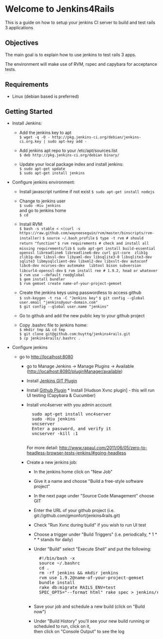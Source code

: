 Welcome to  Jenkins4Rails
=========================

This is a guide on how to setup your jenkins CI server to build and test rails 3 applications

Objectives
----------

The main goal is to explain how to use jenkins to test rails 3 apps. 

The environment will make use of RVM, rspec and capybara for acceptance tests.

Requirements
------------

* Linux (debian based is preferred)

Getting Started
---------------

* Install Jenkins:

	* Add the jenkins key to apt  
		`$ wget -q -O - http://pkg.jenkins-ci.org/debian/jenkins-ci.org.key | sudo apt-key add -`

	* Add jenkins apt repo to your /etc/apt/sources.list  
		`$ deb http://pkg.jenkins-ci.org/debian binary/`

	* Update your local package index and install jenkins:  
		`$ sudo apt-get update`  
		`$ sudo apt-get install jenkins`

* Configure jenkins environment: 
	* Install javascript runtime if not exist
 		`$ sudo apt-get install nodejs`

	* Change to jenkins user  
		`$ sudo -Hiu jenkins`  
		and go to jenkins home  
		`$ cd`

	* Install RVM:  
		`$ bash -s stable < <(curl -s https://raw.github.com/wayneeseguin/rvm/master/binscripts/rvm-installer)`
		`$ source ~/.bash_profile` 
		`$ type -t rvm # should return "function"`
		`$ rvm requirements # check and install all missing requirements/lib`
		`$ sudo apt-get install build-essential openssl libreadline6 libreadline6-dev curl git-core 
					zlib1g zlib1g-dev libssl-dev libyaml-dev libsqlite3-0 libsqlite3-dev 
					sqlite3 libmysqlclient-dev libxml2-dev libxslt-dev autoconf libc6-dev ncurses-dev automake 
					libtool bison subversion libcurl4-openssl-dev`
		`$ rvm install ree # 1.9.2, head or whatever`  
		`$ rvm use --default ree@global`  
		`$ gem install bundler`  
		`$ rvm gemset create name-of-your-project-gemset`  

	* Create the jenkins keys using passwordless to access github  
		`$ ssh-keygen -t rsa -C "Jenkins key"`
		`$ git config --global user.email "jenkins@your-domain.com"`  
		`$ git config --global user.name "jenkins"`  

	* Go to github and add the new public key to your github project
	
	* Copy .bashrc file to jenkins home:  
		`$ mkdir tmp && cd tmp`  
		`$ git clone git@github.com:huyttq/jenkins4rails.git`  
		`$ cp jenkins4rails/.bashrc .`  

* Configure jenkins

	* go to [http://localhost:8080][localhost]  
		* go to Manage Jenkins -> Manage Plugins -> Available ([http://localhost:8080/pluginManager/available](http://localhost:8080/pluginManager/available "Available Plugins"))
		* Install [Jenkins GIT Plugin](https://wiki.jenkins-ci.org/display/JENKINS/Git+Plugin)
		* Install [Github Plugin](http://wiki.jenkins-ci.org/display/JENKINS/Github+Plugin)		* Install [Hudson Xvnc plugin] - this will run UI testing (Capybara & Cucumber)
		* Install vnc4server with you admin account
 			<pre>
			sudo apt-get install vnc4server
			sudo -Hiu jenkins
			vncserver
			Enter a password, and verify it
			vncserver -kill :1
			</pre>

			For more detail: http://www.rapaul.com/2011/06/05/zero-to-headless-browser-tests-jenkins/#going-headless
		* Create a new jenkins job:  
			* In the jenkins home click on "New Job"
			* Give it a name and choose "Build a free-style software project"
			* In the next page under "Source Code Management" choose GIT
			* Enter the URL of your github project (i.e. git://github.com/gmonfort/jenkins4rails.git)
   			* Check "Run Xvnc during build" if you wish to run UI test
			* Choose a trigger under "Build Triggers" (i.e. periodically, * 1 * * * stands for daily)
			* Under "Build" select "Execute Shell" and put the following:  
				<pre>
				#!/bin/bash -x  
				source ~/.bashrc
				cd .
				rm -rf jenkins && mkdir jenkins
				rvm use 1.9.2@name-of-your-project-gemset  
				bundle install  
				rake db:migrate RAILS_ENV=test  
				SPEC_OPTS="--format html" rake spec > jenkins/rspec.html
				</pre>

			* Save your job and schedule a new build (click on "Build now")
			* Under "Build History" you'll see your new build running or scheduled to run, click on it,  
			  then click on "Console Output" to see the log


[localhost]: http://localhost:8080 "localhost port 8080"
<!-- vim: set ai ts=4 sts=4: -->
